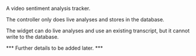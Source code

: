 A video sentiment analysis tracker.

The controller only does live analyses and stores in the database.

The widget can do live analyses and use an existing transcript, but it cannot
write to the database.

*** Further details to be added later. ***
